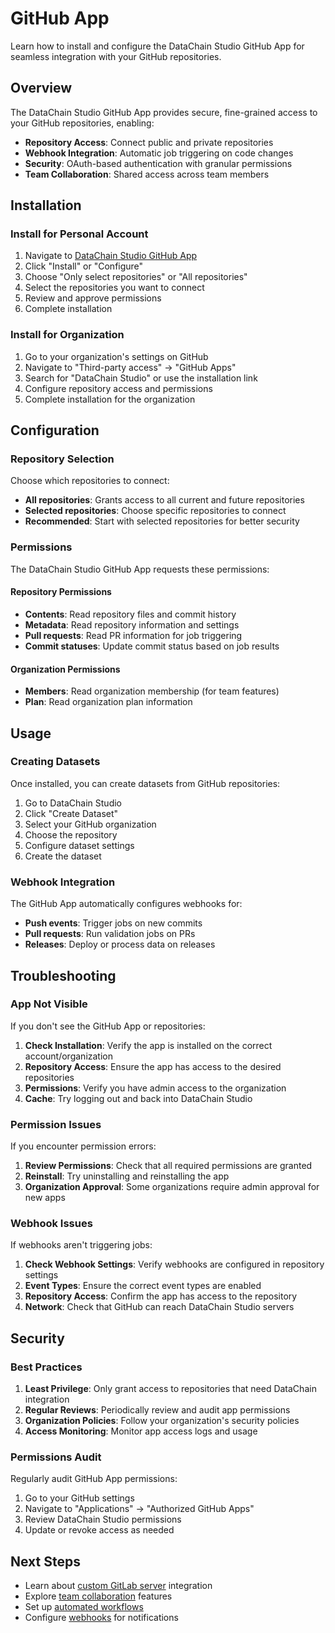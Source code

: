 # GitHub App

Learn how to install and configure the DataChain Studio GitHub App for seamless integration with your GitHub repositories.

## Overview

The DataChain Studio GitHub App provides secure, fine-grained access to your GitHub repositories, enabling:

- **Repository Access**: Connect public and private repositories
- **Webhook Integration**: Automatic job triggering on code changes
- **Security**: OAuth-based authentication with granular permissions
- **Team Collaboration**: Shared access across team members

## Installation

### Install for Personal Account

1. Navigate to [DataChain Studio GitHub App](https://github.com/apps/datachain-studio)
2. Click "Install" or "Configure"
3. Choose "Only select repositories" or "All repositories"
4. Select the repositories you want to connect
5. Review and approve permissions
6. Complete installation

### Install for Organization

1. Go to your organization's settings on GitHub
2. Navigate to "Third-party access" → "GitHub Apps"
3. Search for "DataChain Studio" or use the installation link
4. Configure repository access and permissions
5. Complete installation for the organization

## Configuration

### Repository Selection

Choose which repositories to connect:

- **All repositories**: Grants access to all current and future repositories
- **Selected repositories**: Choose specific repositories to connect
- **Recommended**: Start with selected repositories for better security

### Permissions

The DataChain Studio GitHub App requests these permissions:

#### Repository Permissions
- **Contents**: Read repository files and commit history
- **Metadata**: Read repository information and settings
- **Pull requests**: Read PR information for job triggering
- **Commit statuses**: Update commit status based on job results

#### Organization Permissions
- **Members**: Read organization membership (for team features)
- **Plan**: Read organization plan information

## Usage

### Creating Datasets

Once installed, you can create datasets from GitHub repositories:

1. Go to DataChain Studio
2. Click "Create Dataset"
3. Select your GitHub organization
4. Choose the repository
5. Configure dataset settings
6. Create the dataset

### Webhook Integration

The GitHub App automatically configures webhooks for:

- **Push events**: Trigger jobs on new commits
- **Pull requests**: Run validation jobs on PRs
- **Releases**: Deploy or process data on releases

## Troubleshooting

### App Not Visible

If you don't see the GitHub App or repositories:

1. **Check Installation**: Verify the app is installed on the correct account/organization
2. **Repository Access**: Ensure the app has access to the desired repositories
3. **Permissions**: Verify you have admin access to the organization
4. **Cache**: Try logging out and back into DataChain Studio

### Permission Issues

If you encounter permission errors:

1. **Review Permissions**: Check that all required permissions are granted
2. **Reinstall**: Try uninstalling and reinstalling the app
3. **Organization Approval**: Some organizations require admin approval for new apps

### Webhook Issues

If webhooks aren't triggering jobs:

1. **Check Webhook Settings**: Verify webhooks are configured in repository settings
2. **Event Types**: Ensure the correct event types are enabled
3. **Repository Access**: Confirm the app has access to the repository
4. **Network**: Check that GitHub can reach DataChain Studio servers

## Security

### Best Practices

1. **Least Privilege**: Only grant access to repositories that need DataChain integration
2. **Regular Reviews**: Periodically review and audit app permissions
3. **Organization Policies**: Follow your organization's security policies
4. **Access Monitoring**: Monitor app access logs and usage

### Permissions Audit

Regularly audit GitHub App permissions:

1. Go to your GitHub settings
2. Navigate to "Applications" → "Authorized GitHub Apps"
3. Review DataChain Studio permissions
4. Update or revoke access as needed

## Next Steps

- Learn about [custom GitLab server](custom-gitlab-server.md) integration
- Explore [team collaboration](../team-collaboration.md) features
- Set up [automated workflows](../../../guide/processing.md)
- Configure [webhooks](../../webhooks.md) for notifications
